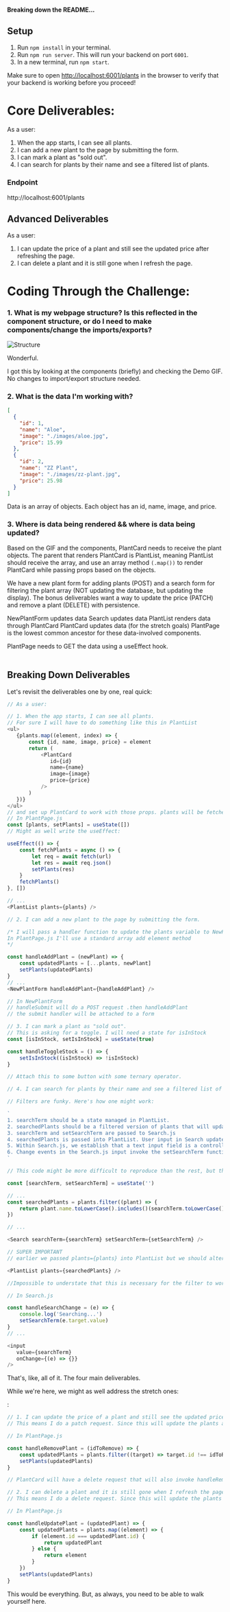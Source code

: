 
#### Breaking down the README...

## Setup

1. Run `npm install` in your terminal.
2. Run `npm run server`. This will run your backend on port `6001`.
3. In a new terminal, run `npm start`.

Make sure to open [http://localhost:6001/plants](http://localhost:6001/plants)
in the browser to verify that your backend is working before you proceed!


# Core Deliverables: 

As a user:

1. When the app starts, I can see all plants.
2. I can add a new plant to the page by submitting the form.
3. I can mark a plant as "sold out".
4. I can search for plants by their name and see a filtered list of plants.

### Endpoint

http://localhost:6001/plants


## Advanced Deliverables

As a user:

1. I can update the price of a plant and still see the updated price after
   refreshing the page.
2. I can delete a plant and it is still gone when I refresh the page.

# Coding Through the Challenge:

### 1. What is my webpage structure? Is this reflected in the component structure, or do I need to make components/change the imports/exports?

![Structure](https://i.imgur.com/KkGiBr0.png)

Wonderful.

I got this by looking at the components (briefly) and checking the Demo GIF. No changes to import/export structure needed.

### 2. What is the data I'm working with?

```json
[
  {
    "id": 1,
    "name": "Aloe",
    "image": "./images/aloe.jpg",
    "price": 15.99
  },
  {
    "id": 2,
    "name": "ZZ Plant",
    "image": "./images/zz-plant.jpg",
    "price": 25.98
  }
]
```

Data is an array of objects. Each object has an id, name, image, and price.

### 3. Where is data being rendered && where is data being updated?

Based on the GIF and the components, PlantCard needs to receive the plant objects. The parent that renders PlantCard is PlantList, meaning PlantList should receive the array, and use an array method `(.map())` to render PlantCard while passing props based on the objects.

We have a new plant form for adding plants (POST) and a search form for filtering the plant array (NOT updating the database, but updating the display). The bonus deliverables want a way to update the price (PATCH) and remove a plant (DELETE) with persistence.

NewPlantForm updates data
Search updates data
PlantList renders data through PlantCard
PlantCard updates data (for the stretch goals)
PlantPage is the lowest common ancestor for these data-involved components.

PlantPage needs to GET the data using a useEffect hook.
<br>
<br>

## Breaking Down Deliverables

Let's revisit the deliverables one by one, real quick:

```javascript
// As a user:

// 1. When the app starts, I can see all plants.
// For sure I will have to do something like this in PlantList
<ul>
   {plants.map((element, index) => {
       const {id, name, image, price} = element
       return (
           <PlantCard 
              id={id}
              name={name}
              image={image}
              price={price}
           />
       )
   })}
</ul>
// and set up PlantCard to work with those props. plants will be fetched by PlantPage and passed as a prop to PlantList.
// In PlantPage.js
const [plants, setPlants] = useState([])
// Might as well write the useEffect:

useEffect(() => {
    const fetchPlants = async () => {
        let req = await fetch(url)
        let res = await req.json()
        setPlants(res)
    }
    fetchPlants()
}, [])

// ...
<PlantList plants={plants} />
```
```javascript
// 2. I can add a new plant to the page by submitting the form.

/* I will pass a handler function to update the plants variable to NewPlantForm. Within NewPlantForm, I will set up a POST request to add a new plant on submit.
In PlantPage.js I'll use a standard array add element method
*/

const handleAddPlant = (newPlant) => {
    const updatedPlants = [...plants, newPlant]
    setPlants(updatedPlants)
}
// ...
<NewPlantForm handleAddPlant={handleAddPlant} />

// In NewPlantForm
// handleSubmit will do a POST request .then handleAddPlant
// the submit handler will be attached to a form 


```

```javascript
// 3. I can mark a plant as "sold out".
// This is asking for a toggle. I will need a state for isInStock
const [isInStock, setIsInStock] = useState(true)

const handleToggleStock = () => {
    setIsInStock((isInStock) => !isInStock)
}

// Attach this to some button with some ternary operator.

```
```javascript
// 4. I can search for plants by their name and see a filtered list of plants.

// Filters are funky. Here's how one might work:

`
1. searchTerm should be a state managed in PlantList.
2. searchedPlants should be a filtered version of plants that will update on every re-render caused by invocations of setSearchTerm
3. searchTerm and setSearchTerm are passed to Search.js
4. searchedPlants is passed into PlantList. User input in Search updates the value of search, forcing a re-render and passing an up-to-date searchedPlants array.
5. Within Search.js, we establish that a text input field is a controlled component by setting its value to searchTerm and giving it on onChange event to setSearchTerm as e.target.value
6. Change events in the Search.js input invoke the setSearchTerm function which means we will re-render the page, affecting the displayed plants since the array that is passed down to PlantList is filtered by searchTerm.
`

// This code might be more difficult to reproduce than the rest, but that comes with practice.

const [searchTerm, setSearchTerm] = useState('')

// ...
const searchedPlants = plants.filter((plant) => {
    return plant.name.toLowerCase().includes()(searchTerm.toLowerCase())
})

// ...

<Search searchTerm={searchTerm} setSearchTerm={setSearchTerm} />

// SUPER IMPORTANT
// earlier we passed plants={plants} into PlantList but we should alter that to reflect the filter.

<PlantList plants={searchedPlants} />

//Impossible to understate that this is necessary for the filter to work.

```

```javascript
// In Search.js

const handleSearchChange = (e) => {
    console.log('Searching...')
    setSearchTerm(e.target.value)
}
// ...

<input
   value={searchTerm}
   onChange={(e) => {}}
/>
```

That's, like, all of it. The four main deliverables.

While we're here, we might as well address the stretch ones:

:
```javascript
// 1. I can update the price of a plant and still see the updated price after refreshing the page.
// This means I do a patch request. Since this will update the plants array, I should make a handler function in PlantPage (where the plants state is managed) and pass it all the way down to the UI element that will allow this price update event, which is PlantCard.

// In PlantPage.js

const handleRemovePlant = (idToRemove) => {
    const updatedPlants = plants.filter((target) => target.id !== idToRemove)
    setPlants(updatedPlants)
}

// PlantCard will have a delete request that will also invoke handleRemovePlant

```

```javascript
// 2. I can delete a plant and it is still gone when I refresh the page.
// This means I do a delete request. Since this will update the plants array, I should make a handler function in PlantPage (where the plant state is managed) and pass it all the way down to the UI element that will allow this delete event, which is PlantCard.

// In PlantPage.js

const handleUpdatePlant = (updatedPlant) => {
    const updatedPlants = plants.map((element) => {
        if (element.id === updatedPlant.id) {
            return updatedPlant
        } else {
            return element
        }
    })
    setPlants(updatedPlants)
}
```

This would be everything. But, as always, you need to be able to walk yourself here.

